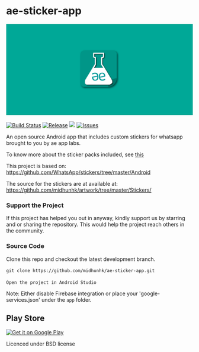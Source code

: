 # ae-sticker-app
<img src="https://github.com/midhunhk/artwork/blob/master/Stickers/00_app_icon/exp/feature_graphic.png" alt="ae sticker app" />

[![Build Status](https://travis-ci.org/midhunhk/ae-sticker-app.svg?branch=master)](https://travis-ci.org/midhunhk/ae-sticker-app) 
[![Release](https://img.shields.io/github/release/midhunhk/ae-sticker-app.svg)](https://github.com/midhunhk/ae-sticker-app/releases)
[![](https://img.shields.io/badge/wiki-FF9800.svg)](https://github.com/midhunhk/ae-sticker-app/wiki) 
[![Issues](https://img.shields.io/github/issues/midhunhk/ae-sticker-app.svg)](https://github.com/midhunhk/ae-sticker-app/issues)  

An open source Android app that includes custom stickers for whatsapp brought to you by ae app labs.

To know more about the sticker packs included, see [this](https://github.com/midhunhk/ae-sticker-app/wiki/Sticker-Packs)

This project is based on: https://github.com/WhatsApp/stickers/tree/master/Android

The source for the stickers are at available at: https://github.com/midhunhk/artwork/tree/master/Stickers/

### Support the Project
If this project has helped you out in anyway, kindly support us by starring and or sharing the repository. This would help the project reach others in the community.

### Source Code
Clone this repo and checkout the latest development branch.

```
git clone https://github.com/midhunhk/ae-sticker-app.git  

Open the project in Android Studio  
```
Note: Either disable Firebase integration or place your 'google-services.json' under the `app` folder.

## Play Store

<a href="https://play.google.com/store/apps/details?id=com.ae.apps.stickerapp">
 <img alt="Get it on Google Play" width="200px" src="https://play.google.com/intl/en_us/badges/images/generic/en_badge_web_generic.png">
</a>

Licenced under BSD license
